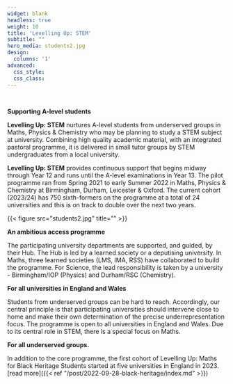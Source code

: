 ```yaml
---
widget: blank
headless: true
weight: 10
title: 'Levelling Up: STEM'
subtitle: ""
hero_media: students2.jpg
design:
  columns: '1'
advanced:
  css_style:
  css_class:
---
```

&nbsp;

**Supporting A-level students**

**Levelling Up: STEM** nurtures A-level students from underserved groups in Maths, Physics & Chemistry who may be planning to study a STEM subject at university. Combining high quality academic material, with an integrated pastoral programme, it is delivered in small tutor groups by STEM undergraduates from a local university.

**Levelling Up: STEM** provides continuous support that begins midway through Year 12 and runs until the A-level examinations in Year 13. The pilot programme ran from Spring 2021 to early Summer 2022 in Maths, Physics & Chemistry at Birmingham, Durham, Leicester & Oxford. The current cohort (2023/24) has 750 sixth-formers on the programme at a total of 24 universities and this is on track to double over the next two years.


{{< figure src="students2.jpg" title="" >}}

**An ambitious access programme**

The participating university departments are supported, and guided, by their Hub. The Hub is  led by a learned society or a deputising university. In Maths, three learned societies (LMS, IMA, RSS) have collaborated to build the programme. For Science, the lead responsibility is taken by a university - Birmingham/IOP (Physics) and Durham/RSC (Chemistry).

**For all universities in England and Wales**

Students from underserved groups can be hard to reach. Accordingly, our central principle is that participating universities should intervene close to home and make their own determination of the precise underrepresentation focus. The programme is open to all universities in England and Wales. Due to its central role in STEM, there is a special focus on Maths.

**For all underserved groups.**

In addition to the core programme, the first cohort of Levelling Up: Maths for Black Heritage Students started at five universities in England in 2023. [read more]({{< ref "/post/2022-09-28-black-heritage/index.md" >}})
